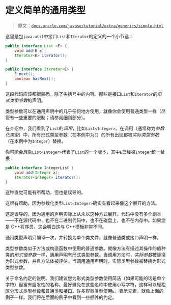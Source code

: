 # 定义简单的通用类型

> 原文：[`docs.oracle.com/javase/tutorial/extra/generics/simple.html`](https://docs.oracle.com/javase/tutorial/extra/generics/simple.html)

这里是包`java.util`中接口`List`和`Iterator`的定义的一个小节选：

```java
public interface List <E> {
    void add(E x);
    Iterator<E> iterator();
}

public interface Iterator<E> {
    E next();
    boolean hasNext();
}

```

这段代码应该都很熟悉，除了尖括号中的内容。那些是接口`List`和`Iterator`的*形式类型参数*的声明。

类型参数可以在通用声明中的几乎任何地方使用，就像你会使用普通类型一样（尽管有一些重要的限制；请参阅细则部分）。

在介绍中，我们看到了`List`的*调用*，比如`List<Integer>`。在调用（通常称为*参数化类型*）中，所有形式类型参数（在本例中为`E`）的所有出现都被*实际类型参数*（在本例中为`Integer`）替换。

你可能会想象`List<Integer>`代表了`List`的一个版本，其中`E`已经被`Integer`统一替换：

```java
public interface IntegerList {
    void add(Integer x);
    Iterator<Integer> iterator();
}

```

这种直觉可能有所帮助，但也是误导的。

这很有帮助，因为参数化类型`List<Integer>`确实有看起来像这个展开的方法。

这是误导的，因为通用的声明实际上从未以这种方式展开。代码中没有多个副本——不在源代码中，也不在二进制代码中，也不在磁盘上，也不在内存中。如果您是 C++程序员，您会明白这与 C++模板非常不同。

通用类型声明只编译一次，并转换为单个类文件，就像普通类或接口声明一样。

类型参数类似于方法或构造函数中使用的普通参数。就像方法有描述其操作的值种类的*形式值参数*一样，通用声明有形式类型参数。当调用方法时，*实际参数*被替换为形式参数，并且方法体被评估。当调用通用声明时，实际类型参数被替换为形式类型参数。

关于命名约定的说明。我们建议您为形式类型参数使用简洁（如果可能的话是单个字符）但富有启发性的名称。最好避免在这些名称中使用小写字符，这样可以轻松区分形式类型参数和普通类和接口。许多容器类型使用`E`，表示元素，就像上面的例子一样。我们将在后面的例子中看到一些额外的约定。
